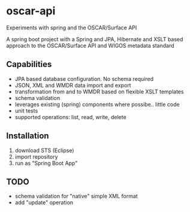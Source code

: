 # oscar-api
Experiments with spring and the OSCAR/Surface API

A spring boot project with a Spring and JPA, Hibernate and XSLT based approach to the OSCAR/Surface API and WIGOS metadata standard

## Capabilities
 - JPA based database configuration. No schema required
 - JSON, XML and WMDR data import and export
 - transformation from and to WMDR based on flexible XSLT templates
 - schema validation
 - leverages existing (spring) components where possibe.. little code
 - unit tests
 - supported operations: list, read, write, delete

## Installation

1. download STS (Eclipse)
2. import repository
3. run as "Spring Boot App"

## TODO
- schema validation for "native" simple XML format
- add "update" operation
